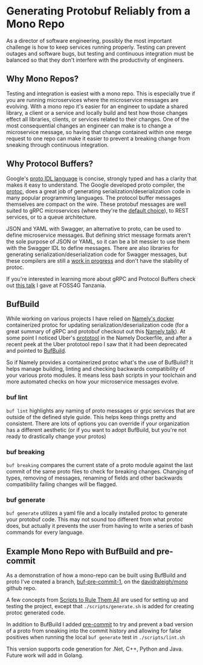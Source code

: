 # Generating Protobuf Reliably from a Mono Repo

As a director of software engineering, possibly the most important challenge is how to keep services running properly. Testing can prevent outages and software bugs, but testing and continuous integration must be balanced so that they don't interfere with the productivity of engineers. 

## Why Mono Repos?
Testing and integration is easiest with a mono repo. This is especially true if you are running microservices where the microservice messages are evolving. With a mono repo it's easier for an engineer to update a shared library, a client or a service and locally build and test how those changes effect all libraries, clients, or services related to their changes. One of the most consequential changes an engineer can make is to change a microservice message, so having that change contained within one merge request to one repo can make it easier to prevent a breaking change from sneaking through continuous integration.

## Why Protocol Buffers?
Google's [proto IDL language](https://developers.google.com/protocol-buffers) is concise, strongly typed and has a clarity that makes it easy to understand. The Google developed proto compiler, the [protoc](https://developers.google.com/protocol-buffers/docs/overview#cross-lang), does a great job of generating serialization/deserialization code in many popular programming languages. The protocol buffer messages themselves are compact on the wire. These protobuf messages are well suited to gRPC microservices (where they're the [default choice](https://grpc.io/docs/what-is-grpc/core-concepts/#service-definition)), to REST services, or to a queue architecture.


JSON and YAML with Swagger, an alternative to proto, can be used to define microservice messages. But defining strict message formats aren't the sole purpose of JSON or YAML, so it can be a bit messier to use them with the Swagger IDL to define messages. There are also libraries for generating serialization/deserialization code for Swagger messages, but these compilers are still a [work in progress](https://github.com/OpenAPITools/openapi-generator/issues/8892) and don't have the stability of protoc.

If you're interested in learning more about gRPC and Protocol Buffers check out [this talk](https://docs.google.com/presentation/d/1x9s_Kti24HubafpT5gfHGb2xqW6e6SUhbPc6caL0YXU/edit?usp=sharing) I gave at FOSS4G Tanzania.

## BufBuild
While working on various projects I have relied on [Namely's docker](https://github.com/namely/docker-protoc) containerized protoc for updating serialization/deserialization code (for a great summary of gRPC and protobuf checkout out this [Namely talk](https://www.youtube.com/watch?v=RoXT_Rkg8LA)). At some point I noticed Uber's [prototool](https://github.com/uber/prototool) in the Namely Dockerfile, and after a recent peek at the Uber prototool repo I saw that it had been deprecated and pointed to [BufBuild](https://github.com/bufbuild/buf). 

So if Namely provides a containerized protoc what's the use of BufBuild? It helps manage building, linting and checking backwards compatibility of your various proto modules. It means less bash scripts in your toolchain and more automated checks on how your microservice messages evolve. 

### buf lint
`buf lint` highlights any naming of proto messages or grpc services that are outside of the defined style guide. This helps keep things pretty and consistent. There are lots of options you can override if your organization has a different aesthetic (or if you want to adopt BufBuild, but you're not ready to drastically change your protos)

### buf breaking
`buf breaking` compares the current state of a proto module against the last commit of the same proto files to check for breaking changes. Changing of types, removing of messages, renaming of fields and other backwards compatibility failing changes will be flagged.  

### buf generate
`buf generate` utilizes a yaml file and a locally installed protoc to generate your protobuf code. This may not sound too different from what protoc does, but actually it prevents the user from having to write a series of bash commands for every language.

## Example Mono Repo with BufBuild and pre-commit
As a demonstration of how a mono-repo can be built using BufBuild and proto I've created a branch, [buf-pre-commit-1](https://github.com/davidraleigh/mono/tree/buf-pre-commit-1), on the [davidraleigh/mono](https://github.com/davidraleigh/mono) github repo. 

A few concepts from [Scripts to Rule Them All](https://github.blog/2015-06-30-scripts-to-rule-them-all/) are used for setting up and testing the project, except that `./scripts/generate.sh` is added for creating protoc generated code.

In addition to BufBuild I added [pre-commit](https://pre-commit.com/) to try and prevent a bad version of a proto from sneaking into the commit history and allowing for false positives when running the local `buf generate` test in `./scripts/lint.sh` 

This version supports code generation for .Net, C++, Python and Java. Future work will add in Golang. 

